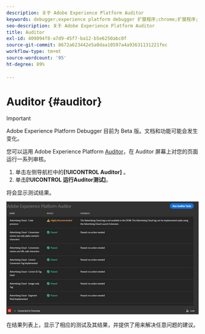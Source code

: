 ```yaml
---
description: 关于 Adobe Experience Platform Auditor
keywords: debugger;experience platform debugger 扩展程序;chrome;扩展程序;审计员;dtm;target
seo-description: 关于 Adobe Experience Platform Auditor
title: Auditor
exl-id: 409094f8-a7d9-45f7-ba12-b5e6250abc0f
source-git-commit: 8672a623442e5a0daa10597a4a93631131221fec
workflow-type: tm+mt
source-wordcount: '95'
ht-degree: 89%

---
```


# Auditor {#auditor}

>[!IMPORTANT]
>
>Adobe Experience Platform Debugger 目前为 Beta 版。文档和功能可能会发生变化。

您可以运用 Adobe Experience Platform [Auditor](https://docs.adobe.com/content/help/zh-Hans/auditor/using/overview.html)，在 Auditor 屏幕上对您的页面运行一系列审核。

1. 单击左侧导航栏中的&#x200B;**[!UICONTROL Auditor]** 。
1. 单击&#x200B;**[!UICONTROL 运行Auditor测试]**。

将会显示测试结果。

![](assets/auditor-results.jpg)

在结果列表上，显示了相应的测试及其结果，并提供了用来解决任意问题的建议。
